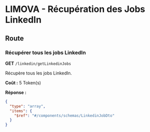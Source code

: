 # LIMOVA - Récupération des Jobs LinkedIn

## Route

### Récupérer tous les jobs LinkedIn
**GET** `/linkedin/getLinkedinJobs`

Récupère tous les jobs LinkedIn.

**Coût :** 5 Token(s)

**Réponse :**
```json
{
  "type": "array",
  "items": {
    "$ref": "#/components/schemas/LinkedinJobDto"
  }
}
``` 